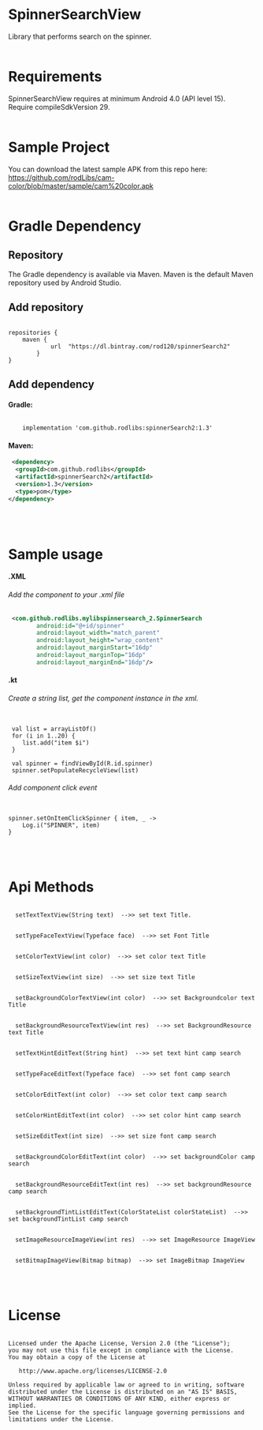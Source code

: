 # SpinnerSearchView
Library that performs search on the spinner.
</br>
</br>



# Requirements
SpinnerSearchView requires at minimum Android 4.0 (API level 15).
</br>
Require compileSdkVersion 29.
</br>
</br>



# Sample Project
You can download the latest sample APK from this repo here: https://github.com/rodLibs/cam-color/blob/master/sample/cam%20color.apk
</br>
</br>


# Gradle Dependency

## Repository
The Gradle dependency is available via Maven. Maven is the default Maven repository used by Android Studio.
</br>

## Add repository
<pre><code>
repositories {
    maven {
            url  "https://dl.bintray.com/rod120/spinnerSearch2"
        }
}
</code></pre>



## Add dependency

#### Gradle:
<pre><code>
    implementation 'com.github.rodlibs:spinnerSearch2:1.3'
</code></pre>


#### Maven:
```xml
 <dependency>
  <groupId>com.github.rodlibs</groupId>
  <artifactId>spinnerSearch2</artifactId>
  <version>1.3</version>
  <type>pom</type>
</dependency>
```
</br>
</br>



# Sample usage

#### .XML

###### Add the component to your .xml file
```xml
 <com.github.rodlibs.mylibspinnersearch_2.SpinnerSearch
        android:id="@+id/spinner"
        android:layout_width="match_parent"
        android:layout_height="wrap_content"
        android:layout_marginStart="16dp"
        android:layout_marginTop="16dp"
        android:layout_marginEnd="16dp"/>
```


#### .kt

###### Create a string list, get the component instance in the xml.
<pre><code>
 val list = arrayListOf<String>()
 for (i in 1..20) {
    list.add("item $i")
 }
 
 val spinner = findViewById<SpinnerSearch>(R.id.spinner) 
 spinner.setPopulateRecycleView(list)
</code></pre>



###### Add component click event
<pre><code>
spinner.setOnItemClickSpinner { item, _ ->
    Log.i("SPINNER", item)
}
</code></pre>
</br>
</br>



# Api Methods
<pre><code>
  setTextTextView(String text)  -->> set text Title.
</code></pre>

<pre><code>
  setTypeFaceTextView(Typeface face)  -->> set Font Title
</code></pre>

<pre><code>
  setColorTextView(int color)  -->> set color text Title
</code></pre>

<pre><code>
  setSizeTextView(int size)  -->> set size text Title
</code></pre>

<pre><code>
  setBackgroundColorTextView(int color)  -->> set Backgroundcolor text Title
</code></pre>

<pre><code>
  setBackgroundResourceTextView(int res)  -->> set BackgroundResource text Title
</code></pre>

<pre><code>
  setTextHintEditText(String hint)  -->> set text hint camp search
</code></pre>

<pre><code>
  setTypeFaceEditText(Typeface face)  -->> set font camp search
</code></pre>

<pre><code>
  setColorEditText(int color)  -->> set color text camp search
</code></pre>

<pre><code>
  setColorHintEditText(int color)  -->> set color hint camp search
</code></pre>

<pre><code>
  setSizeEditText(int size)  -->> set size font camp search
</code></pre>

<pre><code>
  setBackgroundColorEditText(int color)  -->> set backgroundColor camp search
</code></pre>

<pre><code>
  setBackgroundResourceEditText(int res)  -->> set backgroundResource camp search
</code></pre>

<pre><code>
  setBackgroundTintListEditText(ColorStateList colorStateList)  -->> set backgroundTintList camp search
</code></pre>

<pre><code>
  setImageResourceImageView(int res)  -->> set ImageResource ImageView
</code></pre>

<pre><code>
  setBitmapImageView(Bitmap bitmap)  -->> set ImageBitmap ImageView
</code></pre>
</br>
</br>









# License
<pre><code>
Licensed under the Apache License, Version 2.0 (the "License");
you may not use this file except in compliance with the License.
You may obtain a copy of the License at

   http://www.apache.org/licenses/LICENSE-2.0

Unless required by applicable law or agreed to in writing, software
distributed under the License is distributed on an "AS IS" BASIS,
WITHOUT WARRANTIES OR CONDITIONS OF ANY KIND, either express or implied.
See the License for the specific language governing permissions and
limitations under the License.
</code></pre>

